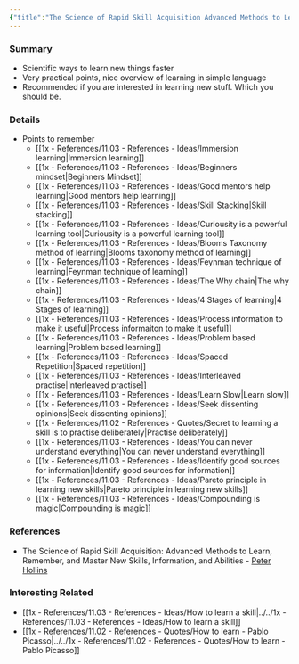 ```yaml
---
{"title":"The Science of Rapid Skill Acquisition Advanced Methods to Learn Remember and Master New Skills Information and Abilities","dg-publish":true,"tags":null,"date created":"Sunday, October 30th 2022, 8:26:13 pm","date modified":"Wednesday, November 9th 2022, 8:23:35 pm","permalink":"/4x-reading/41-02-reading-book-reviews/the-science-of-rapid-skill-acquisition-advanced-methods-to-learn-remember-and-master-new-skills-information-and-abilities/","dgHomeLink":true,"dgPassFrontmatter":true,"dgShowBacklinks":true,"dgShowLocalGraph":false,"dgShowInlineTitle":true}
---
```


### Summary
- Scientific ways to learn new things faster
- Very practical points, nice overview of learning in simple language
- Recommended if you are interested in learning new stuff. Which you should be.

### Details
- Points to remember
	- [[1x - References/11.03 - References - Ideas/Immersion learning|Immersion learning]]
	- [[1x - References/11.03 - References - Ideas/Beginners mindset|Beginners Mindset]]
	- [[1x - References/11.03 - References - Ideas/Good mentors help learning|Good mentors help learning]]
	- [[1x - References/11.03 - References - Ideas/Skill Stacking|Skill stacking]]
	- [[1x - References/11.03 - References - Ideas/Curiousity is a powerful learning tool|Curiousity is a powerful learning tool]]
	- [[1x - References/11.03 - References - Ideas/Blooms Taxonomy method of learning|Blooms taxonomy method of learning]]
	- [[1x - References/11.03 - References - Ideas/Feynman technique of learning|Feynman technique of learning]]
	- [[1x - References/11.03 - References - Ideas/The Why chain|The why chain]]
	- [[1x - References/11.03 - References - Ideas/4 Stages of learning|4 Stages of learning]]
	- [[1x - References/11.03 - References - Ideas/Process information to make it useful|Process informaiton to make it useful]]
	- [[1x - References/11.03 - References - Ideas/Problem based learning|Problem based learning]]
	- [[1x - References/11.03 - References - Ideas/Spaced Repetition|Spaced repetition]]
	- [[1x - References/11.03 - References - Ideas/Interleaved practise|Interleaved practise]]
	- [[1x - References/11.03 - References - Ideas/Learn Slow|Learn slow]]
	- [[1x - References/11.03 - References - Ideas/Seek dissenting opinions|Seek dissenting opinions]]
	- [[1x - References/11.02 - References - Quotes/Secret to learning a skill is to practise deliberately|Practise deliberately]]
	- [[1x - References/11.03 - References - Ideas/You can never understand everything|You can never understand everything]]
	- [[1x - References/11.03 - References - Ideas/Identify good sources for information|Identify good sources for information]]
	- [[1x - References/11.03 - References - Ideas/Pareto principle in learning new skills|Pareto principle in learning new skills]]
	- [[1x - References/11.03 - References - Ideas/Compounding is magic|Compounding is magic]]
	
### References
- The Science of Rapid Skill Acquisition: Advanced Methods to Learn, Remember, and Master New Skills, Information, and Abilities - [Peter Hollins](https://www.goodreads.com/author/show/16593818.Peter_Hollins)

### Interesting Related
- [[1x - References/11.03 - References - Ideas/How to learn a skill|../../1x - References/11.03 - References - Ideas/How to learn a skill]]
- [[1x - References/11.02 - References - Quotes/How to learn - Pablo Picasso|../../1x - References/11.02 - References - Quotes/How to learn - Pablo Picasso]]

